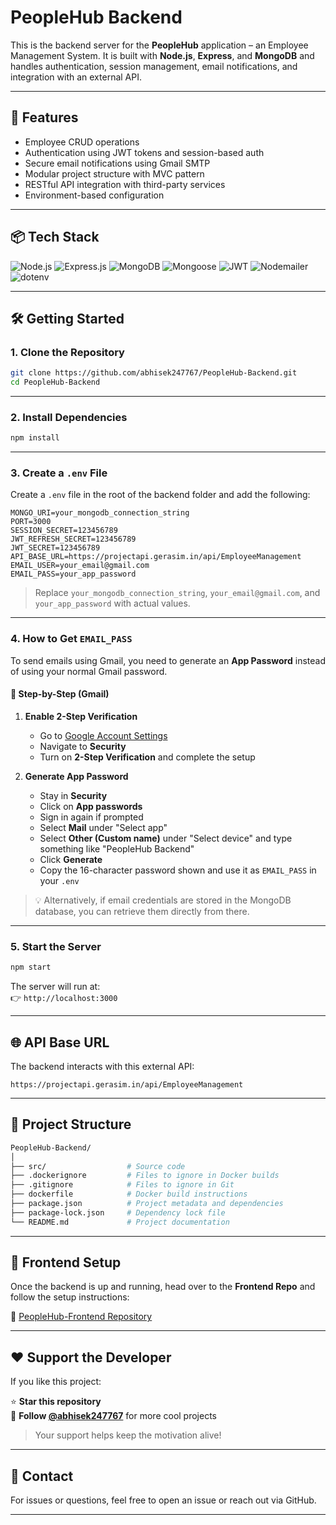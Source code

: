 # PeopleHub Backend

This is the backend server for the **PeopleHub** application – an Employee Management System. It is built with **Node.js**, **Express**, and **MongoDB** and handles authentication, session management, email notifications, and integration with an external API.

---

## 🚀 Features

- Employee CRUD operations
- Authentication using JWT tokens and session-based auth
- Secure email notifications using Gmail SMTP
- Modular project structure with MVC pattern
- RESTful API integration with third-party services
- Environment-based configuration

---

## 📦 Tech Stack

![Node.js](https://img.shields.io/badge/Node.js-339933?style=for-the-badge&logo=node.js&logoColor=white)
![Express.js](https://img.shields.io/badge/Express.js-000000?style=for-the-badge&logo=express&logoColor=white)
![MongoDB](https://img.shields.io/badge/MongoDB-4EA94B?style=for-the-badge&logo=mongodb&logoColor=white)
![Mongoose](https://img.shields.io/badge/Mongoose-880000?style=for-the-badge&logo=mongoose&logoColor=white)
![JWT](https://img.shields.io/badge/JWT-000000?style=for-the-badge&logo=JSON%20web%20tokens&logoColor=white)
![Nodemailer](https://img.shields.io/badge/Nodemailer-yellow?style=for-the-badge&logo=gmail&logoColor=white)
![dotenv](https://img.shields.io/badge/dotenv-ECD53F?style=for-the-badge&logo=envato&logoColor=white)

---

## 🛠️ Getting Started

### 1. Clone the Repository

```bash
git clone https://github.com/abhisek247767/PeopleHub-Backend.git
cd PeopleHub-Backend
```

---

### 2. Install Dependencies

```bash
npm install
```

---

### 3. Create a `.env` File

Create a `.env` file in the root of the backend folder and add the following:

```env
MONGO_URI=your_mongodb_connection_string
PORT=3000
SESSION_SECRET=123456789
JWT_REFRESH_SECRET=123456789
JWT_SECRET=123456789
API_BASE_URL=https://projectapi.gerasim.in/api/EmployeeManagement
EMAIL_USER=your_email@gmail.com
EMAIL_PASS=your_app_password
```

> Replace `your_mongodb_connection_string`, `your_email@gmail.com`, and `your_app_password` with actual values.

---

### 4. How to Get `EMAIL_PASS`

To send emails using Gmail, you need to generate an **App Password** instead of using your normal Gmail password.

#### 📍 Step-by-Step (Gmail)

1. **Enable 2-Step Verification**
   - Go to [Google Account Settings](https://myaccount.google.com/)
   - Navigate to **Security**
   - Turn on **2-Step Verification** and complete the setup

2. **Generate App Password**
   - Stay in **Security**
   - Click on **App passwords**
   - Sign in again if prompted
   - Select **Mail** under "Select app"
   - Select **Other (Custom name)** under "Select device" and type something like "PeopleHub Backend"
   - Click **Generate**
   - Copy the 16-character password shown and use it as `EMAIL_PASS` in your `.env`

> 💡 Alternatively, if email credentials are stored in the MongoDB database, you can retrieve them directly from there.

---

### 5. Start the Server

```bash
npm start
```

The server will run at:  
👉 `http://localhost:3000`

---

## 🌐 API Base URL

The backend interacts with this external API:

```
https://projectapi.gerasim.in/api/EmployeeManagement
```

---

## 📁 Project Structure

```bash
PeopleHub-Backend/
│
├── src/                  # Source code 
├── .dockerignore         # Files to ignore in Docker builds
├── .gitignore            # Files to ignore in Git
├── dockerfile            # Docker build instructions
├── package.json          # Project metadata and dependencies
├── package-lock.json     # Dependency lock file
└── README.md             # Project documentation
```

---

## 📲 Frontend Setup

Once the backend is up and running, head over to the **Frontend Repo** and follow the setup instructions:

🔗 [PeopleHub-Frontend Repository](https://github.com/abhisek247767/PeopleHub-Frontend)

---

## ❤️ Support the Developer

If you like this project:

⭐ **Star this repository**  
👤 **Follow [@abhisek247767](https://github.com/abhisek247767)** for more cool projects

> Your support helps keep the motivation alive!

---

## 📧 Contact

For issues or questions, feel free to open an issue or reach out via GitHub.

---
